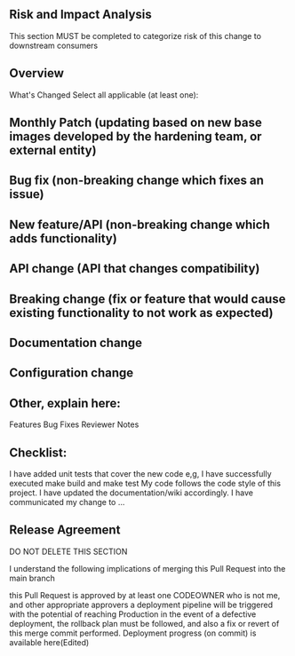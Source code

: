 ## Risk and Impact Analysis
This section MUST be completed to categorize risk of this change to downstream consumers

## Overview
What's Changed
Select all applicable (at least one):

## Monthly Patch (updating based on new base images developed by the hardening team, or external entity)
## Bug fix (non-breaking change which fixes an issue)
## New feature/API (non-breaking change which adds functionality)
## API change (API that changes compatibility)
## Breaking change (fix or feature that would cause existing functionality to not work as expected)
## Documentation change
## Configuration change
## Other, explain here:
Features
Bug Fixes
Reviewer Notes
## Checklist:
I have added unit tests that cover the new code
e,g, I have successfully executed make build and make test
My code follows the code style of this project.
I have updated the documentation/wiki accordingly.
I have communicated my change to ...
## Release Agreement
DO NOT DELETE THIS SECTION

I understand the following implications of merging this Pull Request into the main branch

this Pull Request is approved by at least one CODEOWNER who is not me, and other appropriate approvers 
a deployment pipeline will be triggered with the potential of reaching Production
in the event of a defective deployment, the rollback plan must be followed, and also a fix or revert of this merge commit performed.
Deployment progress (on commit) is available here(Edited)
